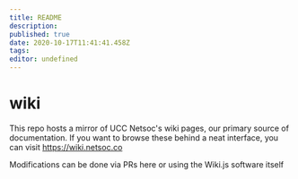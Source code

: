 ```yaml
---
title: README
description: 
published: true
date: 2020-10-17T11:41:41.458Z
tags: 
editor: undefined
---
```


wiki
===

This repo hosts a mirror of UCC Netsoc's wiki pages, our primary source of documentation.
If you want to browse these behind a neat interface, you can visit https://wiki.netsoc.co

Modifications can be done via PRs here or using the Wiki.js software itself
